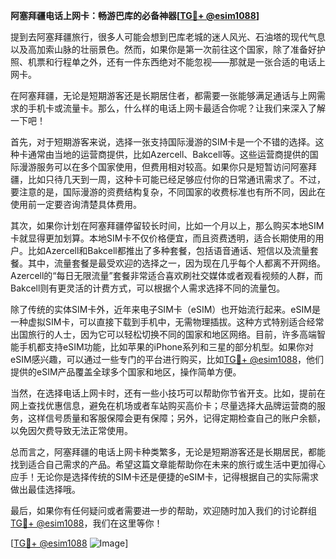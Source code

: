 **阿塞拜疆电话上网卡：畅游巴库的必备神器[[TG💪+ @esim1088](https://t.me/s/esim1088)]**

提到去阿塞拜疆旅行，很多人可能会想到巴库老城的迷人风光、石油塔的现代气息以及高加索山脉的壮丽景色。然而，如果你是第一次前往这个国家，除了准备好护照、机票和行程单之外，还有一件东西绝对不能忽视——那就是一张合适的电话上网卡。

在阿塞拜疆，无论是短期游客还是长期居住者，都需要一张能够满足通话与上网需求的手机卡或流量卡。那么，什么样的电话上网卡最适合你呢？让我们来深入了解一下吧！

首先，对于短期游客来说，选择一张支持国际漫游的SIM卡是一个不错的选择。这种卡通常由当地的运营商提供，比如Azercell、Bakcell等。这些运营商提供的国际漫游服务可以在多个国家使用，但费用相对较高。如果你只是短暂访问阿塞拜疆，比如只待几天到一周，这种卡可能已经足够应付你的日常通讯需求了。不过，要注意的是，国际漫游的资费结构复杂，不同国家的收费标准也有所不同，因此在使用前一定要咨询清楚具体费用。

其次，如果你计划在阿塞拜疆停留较长时间，比如一个月以上，那么购买本地SIM卡就显得更加划算。本地SIM卡不仅价格便宜，而且资费透明，适合长期使用的用户。比如Azercell和Bakcell都推出了多种套餐，包括语音通话、短信以及流量套餐。其中，流量套餐是最受欢迎的选择之一，因为现在几乎每个人都离不开网络。Azercell的“每日无限流量”套餐非常适合喜欢刷社交媒体或者观看视频的人群，而Bakcell则有更灵活的计费方式，可以根据个人需求选择不同的流量包。

除了传统的实体SIM卡外，近年来电子SIM卡（eSIM）也开始流行起来。eSIM是一种虚拟SIM卡，可以直接下载到手机中，无需物理插拔。这种方式特别适合经常出国旅行的人士，因为它可以轻松切换不同的国家和地区网络。目前，许多高端智能手机都支持eSIM功能，比如苹果的iPhone系列和三星的部分机型。如果你对eSIM感兴趣，可以通过一些专门的平台进行购买，比如[TG💪+ @esim1088](https://t.me/s/esim1088)，他们提供的eSIM产品覆盖全球多个国家和地区，操作简单方便。

当然，在选择电话上网卡时，还有一些小技巧可以帮助你节省开支。比如，提前在网上查找优惠信息，避免在机场或者车站购买高价卡；尽量选择大品牌运营商的服务，这样信号质量和客服保障会更有保障；另外，记得定期检查自己的账户余额，以免因欠费导致无法正常使用。

总而言之，阿塞拜疆的电话上网卡种类繁多，无论是短期游客还是长期居民，都能找到适合自己需求的产品。希望这篇文章能帮助你在未来的旅行或生活中更加得心应手！无论你是选择传统的SIM卡还是便捷的eSIM卡，记得根据自己的实际需求做出最佳选择哦。

最后，如果你有任何疑问或者需要进一步的帮助，欢迎随时加入我们的讨论群组[TG💪+ @esim1088](https://t.me/s/esim1088)，我们在这里等你！ 

[[TG💪+ @esim1088](https://t.me/s/esim1088) ![Image](https://i.postimg.cc/4NQfJmqS/Snipaste-2025-05-13-00-14-12.png)]